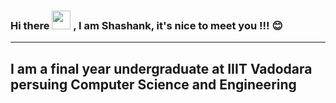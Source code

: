 ### Hi there  <img src="https://media.giphy.com/media/hvRJCLFzcasrR4ia7z/giphy.gif" width="30px"> , I am Shashank, it's nice to meet you !!! 😊

---
I am a final year undergraduate at IIIT Vadodara persuing Computer Science and Engineering
---
